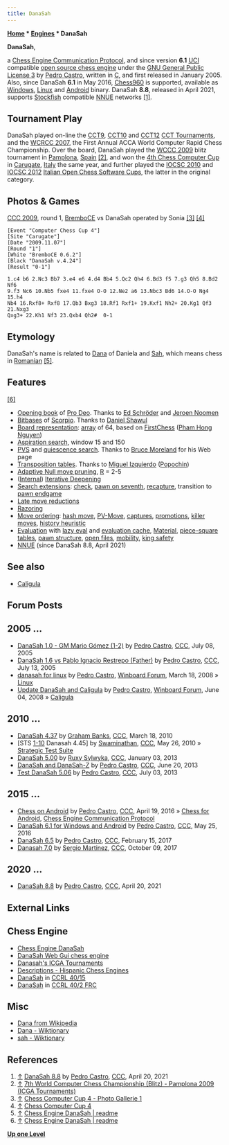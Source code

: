 ```yaml
---
title: DanaSah
---
```

**[Home](Home "Home") * [Engines](Engines "Engines") * DanaSah**

**DanaSah**,

a [Chess Engine Communication Protocol](Chess_Engine_Communication_Protocol "Chess Engine Communication Protocol"), and since version **6.1** [UCI](UCI "UCI") compatible [open source chess engine](Category:Open_Source "Category:Open Source") under the [GNU General Public License 3](Free_Software_Foundation#GPL "Free Software Foundation") by [Pedro Castro](Pedro_Castro "Pedro Castro"), written in [C](C "C"), and first released in January 2005.
Also, since DanaSah **6.1** in May 2016, [Chess960](Chess960 "Chess960") is supported, available as [Windows](Windows "Windows"), [Linux](Linux "Linux") and [Android](Android "Android") binary.
DanaSah **8.8**, released in April 2021, supports [Stockfish](Stockfish_NNUE "Stockfish NNUE") compatible [NNUE](NNUE "NNUE") networks <a id="cite-note-1" href="#cite-ref-1">[1]</a>.

## Tournament Play

DanaSah played on-line the [CCT9](CCT9 "CCT9"), [CCT10](CCT10 "CCT10") and [CCT12](CCT12 "CCT12") [CCT Tournaments](CCT_Tournaments "CCT Tournaments"), and the [WCRCC 2007](WCRCC_2007 "WCRCC 2007"), the First Annual ACCA World Computer Rapid Chess Championship. Over the board, DanaSah played the [WCCC 2009](WCCC_2009 "WCCC 2009") blitz tournament in [Pamplona](https://en.wikipedia.org/wiki/Pamplona), [Spain](https://en.wikipedia.org/wiki/Spain) <a id="cite-note-2" href="#cite-ref-2">[2]</a>, and won the [4th Chess Computer Cup](CCC_2009 "CCC 2009") in [Carugate](https://en.wikipedia.org/wiki/Carugate), [Italy](https://en.wikipedia.org/wiki/Italy) the same year, and further played the [IOCSC 2010](IOCSC_2010 "IOCSC 2010") and [IOCSC 2012](IOCSC_2012 "IOCSC 2012") [Italian Open Chess Software Cups](Italian_Computer_Chess_Championship#IOCSC "Italian Computer Chess Championship"), the latter in the original category.

## Photos & Games

[](http://www.scaccomasco.com/foto/2009/CCC4-7_nov/album/index.html)
[CCC 2009](CCC_2009 "CCC 2009"), round 1, [BremboCE](BremboCE "BremboCE") vs DanaSah operated by Sonia <a id="cite-note-3" href="#cite-ref-3">[3]</a> <a id="cite-note-4" href="#cite-ref-4">[4]</a>

```
[Event "Computer Chess Cup 4"]
[Site "Carugate"]
[Date "2009.11.07"]
[Round "1"]
[White "BremboCE 0.6.2"]
[Black "DanaSah v.4.24"]
[Result "0-1"]

1.c4 b6 2.Nc3 Bb7 3.e4 e6 4.d4 Bb4 5.Qc2 Qh4 6.Bd3 f5 7.g3 Qh5 8.Bd2 Nf6 
9.f3 Nc6 10.Nb5 fxe4 11.fxe4 O-O 12.Ne2 a6 13.Nbc3 Bd6 14.O-O Ng4 15.h4 
Nb4 16.Rxf8+ Rxf8 17.Qb3 Bxg3 18.Rf1 Rxf1+ 19.Kxf1 Nh2+ 20.Kg1 Qf3 21.Nxg3 
Qxg3+ 22.Kh1 Nf3 23.Qxb4 Qh2#  0-1

```

## Etymology

DanaSah's name is related to [Dana](https://en.wikipedia.org/wiki/Dana) of Daniela and [Sah](https://ro.wikipedia.org/wiki/%C8%98ah_%28joc%29), which means chess in [Romanian](https://en.wikipedia.org/wiki/Romanian_language) <a id="cite-note-5" href="#cite-ref-5">[5]</a>.

## Features

<a id="cite-note-6" href="#cite-ref-6">[6]</a>

- [Opening book](Opening_Book "Opening Book") of [Pro Deo](ProDeo "ProDeo"). Thanks to [Ed Schröder](Ed_Schroder "Ed Schroder") and [Jeroen Noomen](Jeroen_Noomen "Jeroen Noomen")
- [Bitbases](Endgame_Bitbases "Endgame Bitbases") of [Scorpio](Scorpio "Scorpio"). Thanks to [Daniel Shawul](Daniel_Shawul "Daniel Shawul")
- [Board representation](Board_Representation "Board Representation"): [array](Array "Array") of 64, based on [FirstChess](FirstChess "FirstChess") ([Pham Hong Nguyen](Pham_Hong_Nguyen "Pham Hong Nguyen"))
- [Aspiration search](Aspiration_Windows "Aspiration Windows"), window 15 and 150
- [PVS](Principal_Variation_Search "Principal Variation Search") and [quiescence search](Quiescence_Search "Quiescence Search"). Thanks to [Bruce Moreland](Bruce_Moreland "Bruce Moreland") for his Web page
- [Transposition tables](Transposition_Table "Transposition Table"). Thanks to [Miguel Izquierdo](index.php?title=Miguel_Izquierdo&action=edit&redlink=1 "Miguel Izquierdo (page does not exist)") ([Popochin](index.php?title=Popochin&action=edit&redlink=1 "Popochin (page does not exist)"))
- [Adaptive Null move pruning](Null_Move_Pruning#AdaptiveNullMovePruning "Null Move Pruning"), [R](Depth_Reduction_R "Depth Reduction R") = 2-5
- ([Internal](Internal_Iterative_Deepening "Internal Iterative Deepening")) [Iterative Deepening](Iterative_Deepening "Iterative Deepening")
- [Search extensions](Extensions "Extensions"): [check](Check_Extensions "Check Extensions"), [pawn on seventh](Passed_Pawn_Extensions "Passed Pawn Extensions"), [recapture](Recapture_Extensions "Recapture Extensions"), transition to [pawn endgame](Pawn_Endgame "Pawn Endgame")
- [Late move reductions](Late_Move_Reductions "Late Move Reductions")
- [Razoring](Razoring "Razoring")
- [Move ordering](Move_Ordering "Move Ordering"): [hash move](Hash_Move "Hash Move"), [PV-Move](PV-Move "PV-Move"), [captures](Captures "Captures"), [promotions](Promotions "Promotions"), [killer moves](Killer_Move "Killer Move"), [history heuristic](History_Heuristic "History Heuristic")
- [Evaluation](Evaluation "Evaluation") with [lazy eval](Lazy_Evaluation "Lazy Evaluation") and [evaluation cache](Evaluation_Hash_Table "Evaluation Hash Table"), [Material](Material "Material"), [piece-square tables](Piece-Square_Tables "Piece-Square Tables"), [pawn structure](Pawn_Structure "Pawn Structure"), [open files](Open_File "Open File"), [mobility](Mobility "Mobility"), [king safety](King_Safety "King Safety")
- [NNUE](NNUE "NNUE") (since DanaSah 8.8, April 2021)

## See also

- [Caligula](Caligula_PC "Caligula PC")

## Forum Posts

## 2005 ...

- [DanaSah 1.0 - GM Mario Gómez (1-2)](https://www.stmintz.com/ccc/index.php?id=435719) by [Pedro Castro](Pedro_Castro "Pedro Castro"), [CCC](CCC "CCC"), July 08, 2005
- [DanaSah 1.6 vs Pablo Ignacio Restrepo (Father)](https://www.stmintz.com/ccc/index.php?id=436603) by [Pedro Castro](Pedro_Castro "Pedro Castro"), [CCC](CCC "CCC"), July 13, 2005
- [danasah for linux](http://www.open-aurec.com/wbforum/viewtopic.php?p=32935) by [Pedro Castro](Pedro_Castro "Pedro Castro"), [Winboard Forum](Computer_Chess_Forums "Computer Chess Forums"), March 18, 2008 » [Linux](Linux "Linux")
- [Update DanaSah and Caligula](http://www.open-aurec.com/wbforum/viewtopic.php?f=2&t=49240) by [Pedro Castro](Pedro_Castro "Pedro Castro"), [Winboard Forum](Computer_Chess_Forums "Computer Chess Forums"), June 04, 2008 » [Caligula](Caligula_PC "Caligula PC")

## 2010 ...

- [DanaSah 4.37](http://www.talkchess.com/forum/viewtopic.php?t=33335) by [Graham Banks](Graham_Banks "Graham Banks"), [CCC](CCC "CCC"), March 18, 2010
- \[STS [1-10](http://www.talkchess.com/forum/viewtopic.php?t=34515) Danasah 4.45\] by [Swaminathan](Swaminathan_Natarajan "Swaminathan Natarajan"), [CCC](CCC "CCC"), May 26, 2010 » [Strategic Test Suite](Strategic_Test_Suite "Strategic Test Suite")
- [DanaSah 5.00](http://www.talkchess.com/forum/viewtopic.php?t=46742) by [Ruxy Sylwyka](http://www.talkchess.com/forum/profile.php?mode=viewprofile&u=881), [CCC](CCC "CCC"), January 03, 2013
- [DanaSah and DanaSah-Z](http://www.talkchess.com/forum/viewtopic.php?t=48354) by [Pedro Castro](Pedro_Castro "Pedro Castro"), [CCC](CCC "CCC"), June 20, 2013
- [Test DanaSah 5.06](http://www.talkchess.com/forum/viewtopic.php?t=48530) by [Pedro Castro](Pedro_Castro "Pedro Castro"), [CCC](CCC "CCC"), July 03, 2013

## 2015 ...

- [Chess on Android](http://www.talkchess.com/forum/viewtopic.php?t=59905) by [Pedro Castro](Pedro_Castro "Pedro Castro"), [CCC](CCC "CCC"), April 19, 2016 » [Chess for Android](Chess_for_Android "Chess for Android"), [Chess Engine Communication Protocol](Chess_Engine_Communication_Protocol "Chess Engine Communication Protocol")
- [DanaSah 6.1 for Windows and Android](http://www.talkchess.com/forum/viewtopic.php?t=60278) by [Pedro Castro](Pedro_Castro "Pedro Castro"), [CCC](CCC "CCC"), May 25, 2016
- [DanaSah 6.5](http://www.talkchess.com/forum/viewtopic.php?t=63185) by [Pedro Castro](Pedro_Castro "Pedro Castro"), [CCC](CCC "CCC"), February 15, 2017
- [Danasah 7.0](http://www.talkchess.com/forum/viewtopic.php?t=65406) by [Sergio Martinez](index.php?title=Sergio_Martinez&action=edit&redlink=1 "Sergio Martinez (page does not exist)"), [CCC](CCC "CCC"), October 09, 2017

## 2020 ...

- [DanaSah 8.8](http://www.talkchess.com/forum3/viewtopic.php?f=2&t=76209&start=250) by [Pedro Castro](Pedro_Castro "Pedro Castro"), [CCC](CCC "CCC"), April 20, 2021

## External Links

## Chess Engine

- [Chess Engine DanaSah](https://sites.google.com/site/danasah/english/engine)
- [DanaSah Web Gui chess engine](http://danasah.pythonanywhere.com/)
- [Danasah's ICGA Tournaments](https://www.game-ai-forum.org/icga-tournaments/program.php?id=606)
- [Descriptions - Hispanic Chess Engines](https://sites.google.com/site/hispanicchessengines/hispanic-american-engines-1/description)
- [DanaSah](http://ccrl.chessdom.com/ccrl/4040/cgi/compare_engines.cgi?family=DanaSah&print=Rating+list&print=Results+table&print=LOS+table&print=Ponder+hit+table&print=Eval+difference+table&print=Comopp+gamenum+table&print=Overlap+table&print=Score+with+common+opponents) in [CCRL 40/15](CCRL "CCRL")
- [DanaSah](http://ccrl.chessdom.com/ccrl/404FRC/cgi/compare_engines.cgi?family=DanaSah&print=Rating+list&print=Results+table&print=LOS+table&print=Ponder+hit+table&print=Eval+difference+table&print=Score+with+common+opponents&match_length=30) in [CCRL 40/2 FRC](CCRL "CCRL")

## Misc

- [Dana from Wikipedia](https://en.wikipedia.org/wiki/Dana)
- [Dana - Wiktionary](https://en.wiktionary.org/wiki/Dana)
- [sah - Wiktionary](https://en.wiktionary.org/wiki/sah)

## References

1. <a id="cite-ref-1" href="#cite-note-1">↑</a> [DanaSah 8.8](http://www.talkchess.com/forum3/viewtopic.php?f=2&t=76209&start=250) by [Pedro Castro](Pedro_Castro "Pedro Castro"), [CCC](CCC "CCC"), April 20, 2021
1. <a id="cite-ref-2" href="#cite-note-2">↑</a> [7th World Computer Chess Championship (Blitz) - Pamplona 2009 (ICGA Tournaments)](https://www.game-ai-forum.org/icga-tournaments/tournament.php?id=208)
1. <a id="cite-ref-3" href="#cite-note-3">↑</a> [Chess Computer Cup 4 - Photo Gallerie 1](http://www.scaccomasco.com/foto/2009/CCC4-7_nov/album/index.html)
1. <a id="cite-ref-4" href="#cite-note-4">↑</a> [Chess Computer Cup 4](http://www.scaccomasco.com/2009/wwwCCC4/tblscore.html)
1. <a id="cite-ref-5" href="#cite-note-5">↑</a> [Chess Engine DanaSah | readme](https://sites.google.com/site/danasah/english/readme)
1. <a id="cite-ref-6" href="#cite-note-6">↑</a> [Chess Engine DanaSah | readme](https://sites.google.com/site/danasah/english/readme)

**[Up one Level](Engines "Engines")**

